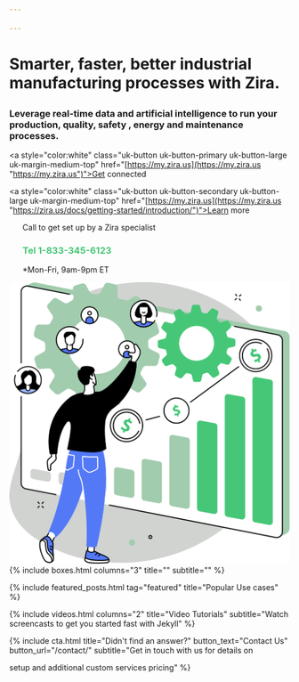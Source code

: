 ```yaml
---

---
```

<div class="uk-container uk-container-medium">

<div class="uk-child-width-1-2@m uk-grid-match uk-text-left uk-margin-medium-center uk-grid" data-uk-grid="" style="vertical-align: middle;">

<div class="uk-first-column">

<div class="uk-text-left">

<h1>

Smarter, faster,  better industrial manufacturing processes with Zira.

</h1>

<h3>

Leverage real-time data and artificial intelligence to run your production, quality, safety , energy and maintenance processes.

</h3>

<a style="color:white" class="uk-button uk-button-primary uk-button-large uk-margin-medium-top" href="[https://my.zira.us](https://my.zira.us "https://my.zira.us")">Get connected</a>

<a style="color:white" class="uk-button uk-button-secondary uk-button-large uk-margin-medium-top" href="[https://my.zira.us](https://my.zira.us "https://zira.us/docs/getting-started/introduction/")">Learn more</a>

<UL style="list-style-type:none;">

<li>Call to get set up by a Zira specialist</li>

<li><h3 style="color:#46c777">Tel 1-833-345-6123</h3></li>

<li>*Mon-Fri, 9am-9pm ET</li>

</UL>

</div>

</div>

<div class="uk-text-center">

<img src="/uploads/zira_frontpage_image.svg">

</div>

</div>

<!--h2 style="text-align: center; width: 100%;

border-bottom: 1px solid #46c777;

line-height: 0.1em;

margin:60px 0 20px; "><span style="background:#fff;

padding:0 10px; ">

Trusted by</span></h2>

<table>

<tr>

<td><img src="/uploads/logos_0011_layer-1.png"></td>

<td><img src="/uploads/logos_0010_layer-2.png"></td>

<td><img src="/uploads/logos_0005_layer-8.png"></td>

<td><img src="/uploads/logos_0006_layer-7.png"></td>

<td><img src="/uploads/logos_0002_layer-11.png"></td>

<td><img src="/uploads/logos_0007_layer-6.png"></td>

<td><img src="/uploads/logos_0001_layer-12.png"></td>

<td><img src="/uploads/logos_0004_layer-10.png"></td>

</tr>

</table-->

</div>

<!--{% include cta.html button_text="Start now" button_url="https://my.zira.us" %}-->
<!-- Browse Topics --> {% include boxes.html columns="3" title="" subtitle="" %}

<!-- New posts {% include new-posts.html columns="3" tag="new" title="New posts" subtitle="" %} -->

<!-- Featured Articles -->
{% include featured_posts.html tag="featured" title="Popular Use cases" %}

{% include videos.html columns="2" title="Video Tutorials" subtitle="Watch screencasts to get you started fast with
Jekyll" %}

<!-- {% include faqs.html multiple="true" title="Frequently asked questions" category="presale" subtitle="Find quicke answers to frequent pre-sale questions asked by customers" %} -->

<!-- {% include team.html authors="evan, john, sara, alex, tom, daniel" title="We are here to help" subtitle="Our team is just an email away ready to answer your questions" %} -->

{% include cta.html title="Didn't find an answer?" button_text="Contact Us" button_url="/contact/" subtitle="Get in
touch with us for details on

setup and additional custom services pricing" %}

<!-- Global site tag (gtag.js) - Google Analytics -->
<script async src="https://www.googletagmanager.com/gtag/js?id=UA-148324738-1"></script>
<script>
window.dataLayer = window.dataLayer || \[\];
function gtag(){dataLayer.push(arguments);}
gtag('js', new Date());

gtag('config', 'UA-148324738-1');
</script>
